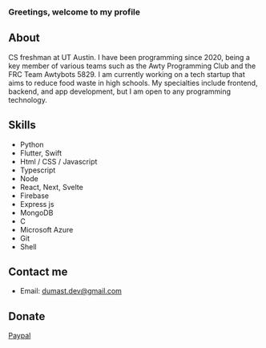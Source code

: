 ### Greetings, welcome to my profile

## About
CS freshman at UT Austin.
I have been programming since 2020, being a key member of various teams such as the Awty Programming Club and the FRC Team Awtybots 5829.
I am currently working on a tech startup that aims to reduce food waste in high schools.
My specialties include frontend, backend, and app development, but I am open to any programming technology.

## Skills
* Python
* Flutter, Swift
* Html / CSS / Javascript
* Typescript
* Node
* React, Next, Svelte
* Firebase
* Express js
* MongoDB
* C
* Microsoft Azure
* Git
* Shell

## Contact me
* Email: dumast.dev@gmail.com

## Donate
[Paypal](https://www.paypal.com/paypalme/terdumas)
